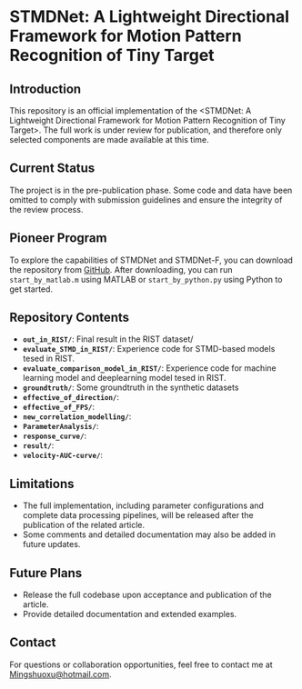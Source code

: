 **STMDNet**: A Lightweight Directional Framework for Motion Pattern Recognition of Tiny Target
========

## Introduction

This repository is an official implementation of the <STMDNet: A Lightweight Directional Framework for Motion Pattern Recognition of Tiny Target>. The full work is under review for publication, and therefore only selected components are made available at this time.

## Current Status
The project is in the pre-publication phase. Some code and data have been omitted to comply with submission guidelines and ensure the integrity of the review process.

## Pioneer Program

To explore the capabilities of STMDNet and STMDNet-F, you can download the repository from [GitHub](https://github.com/MingshuoXu/Small-Target-Motion-Detectors). After downloading, you can run `start_by_matlab.m` using MATLAB or `start_by_python.py` using Python to get started.

## Repository Contents
- **`out_in_RIST/`**: Final result in the RIST dataset/
- **`evaluate_STMD_in_RIST/`**: Experience code for STMD-based models tesed in RIST.
- **`evaluate_comparison_model_in_RIST/`**: Experience code for machine learning model and deeplearning model tesed in RIST.
- **`groundtruth/`**: Some groundtruth in the synthetic datasets
- **`effective_of_direction/`**:
- **`effective_of_FPS/`**: 
- **`new_correlation_modelling/`**: 
- **`ParameterAnalysis/`**: 
- **`response_curve/`**: 
- **`result/`**: 
- **`velocity-AUC-curve/`**: 


## Limitations
- The full implementation, including parameter configurations and complete data processing pipelines, will be released after the publication of the related article.
- Some comments and detailed documentation may also be added in future updates.


## Future Plans
- Release the full codebase upon acceptance and publication of the article.
- Provide detailed documentation and extended examples.


## Contact
For questions or collaboration opportunities, feel free to contact me at [Mingshuoxu@hotmail.com](mailto:Mingshuoxu@hotmail.com).
